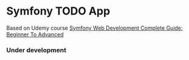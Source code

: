 # Symfony TODO App

Based on Udemy course [Symfony Web Development Complete Guide: Beginner To Advanced](https://www.udemy.com/course/symfony-4-web-development-from-beginner-to-advanced)


### Under development

